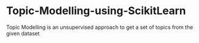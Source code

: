# Topic-Modelling-using-ScikitLearn
Topic Modelling is an unsupervised approach to get a set of topics from the given dataset
